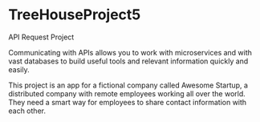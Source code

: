 # TreeHouseProject5
API Request Project

Communicating with APIs allows you to work with microservices and with vast databases to build useful tools and relevant information quickly and easily. 

This project is an app for a fictional company called Awesome Startup, a distributed company with remote employees working all over the world. They need a smart way for employees to share contact information with each other.
